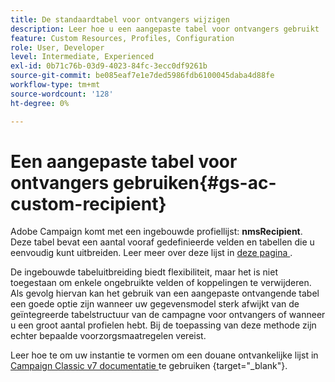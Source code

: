 ```yaml
---
title: De standaardtabel voor ontvangers wijzigen
description: Leer hoe u een aangepaste tabel voor ontvangers gebruikt
feature: Custom Resources, Profiles, Configuration
role: User, Developer
level: Intermediate, Experienced
exl-id: 0b71c76b-03d9-4023-84fc-3ecc0df9261b
source-git-commit: be085eaf7e1e7ded5986fdb6100045daba4d88fe
workflow-type: tm+mt
source-wordcount: '128'
ht-degree: 0%

---
```


# Een aangepaste tabel voor ontvangers gebruiken{#gs-ac-custom-recipient}

Adobe Campaign komt met een ingebouwde profiellijst: **nmsRecipient**. Deze tabel bevat een aantal vooraf gedefinieerde velden en tabellen die u eenvoudig kunt uitbreiden. Leer meer over deze lijst in [ deze pagina ](datamodel.md#ootb-profiles).

De ingebouwde tabeluitbreiding biedt flexibiliteit, maar het is niet toegestaan om enkele ongebruikte velden of koppelingen te verwijderen. Als gevolg hiervan kan het gebruik van een aangepaste ontvangende tabel een goede optie zijn wanneer uw gegevensmodel sterk afwijkt van de geïntegreerde tabelstructuur van de campagne voor ontvangers of wanneer u een groot aantal profielen hebt.  Bij de toepassing van deze methode zijn echter bepaalde voorzorgsmaatregelen vereist.

Leer hoe te om uw instantie te vormen om een douane ontvankelijke lijst in [ Campaign Classic v7 documentatie ](https://experienceleague.adobe.com/docs/campaign-classic/using/configuring-campaign-classic/use-a-custom-recipient-table/about-custom-recipient-table.html) te gebruiken {target="_blank"}.